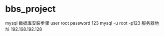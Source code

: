 # bbs_project
mysql 数据库安装步骤
    user root
    password 123
    mysql -u root -p123
服务器地址 192.168.192.128